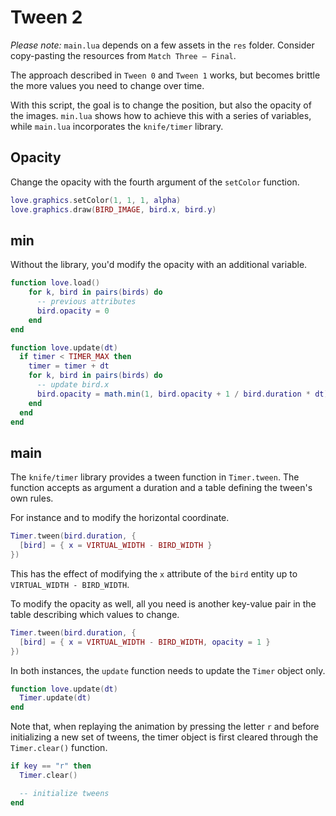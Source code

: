 # Tween 2

_Please note:_ `main.lua` depends on a few assets in the `res` folder. Consider copy-pasting the resources from `Match Three — Final`.

The approach described in `Tween 0` and `Tween 1` works, but becomes brittle the more values you need to change over time.

With this script, the goal is to change the position, but also the opacity of the images. `min.lua` shows how to achieve this with a series of variables, while `main.lua` incorporates the `knife/timer` library.

## Opacity

Change the opacity with the fourth argument of the `setColor` function.

```lua
love.graphics.setColor(1, 1, 1, alpha)
love.graphics.draw(BIRD_IMAGE, bird.x, bird.y)
```

## min

Without the library, you'd modify the opacity with an additional variable.

```lua
function love.load()
    for k, bird in pairs(birds) do
      -- previous attributes
      bird.opacity = 0
    end
end

function love.update(dt)
  if timer < TIMER_MAX then
    timer = timer + dt
    for k, bird in pairs(birds) do
      -- update bird.x
      bird.opacity = math.min(1, bird.opacity + 1 / bird.duration * dt)
    end
  end
end
```

## main

The `knife/timer` library provides a tween function in `Timer.tween`. The function accepts as argument a duration and a table defining the tween's own rules.

For instance and to modify the horizontal coordinate.

```lua
Timer.tween(bird.duration, {
  [bird] = { x = VIRTUAL_WIDTH - BIRD_WIDTH }
})
```

This has the effect of modifying the `x` attribute of the `bird` entity up to `VIRTUAL_WIDTH - BIRD_WIDTH`.

To modify the opacity as well, all you need is another key-value pair in the table describing which values to change.

```lua
Timer.tween(bird.duration, {
  [bird] = { x = VIRTUAL_WIDTH - BIRD_WIDTH, opacity = 1 }
})
```

In both instances, the `update` function needs to update the `Timer` object only.

```lua
function love.update(dt)
  Timer.update(dt)
end
```

Note that, when replaying the animation by pressing the letter `r` and before initializing a new set of tweens, the timer object is first cleared through the `Timer.clear()` function.

```lua
if key == "r" then
  Timer.clear()

  -- initialize tweens
end
```

